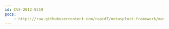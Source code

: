 ```yaml
---
id: CVE-2012-5519
pocs:
    - https://raw.githubusercontent.com/rapid7/metasploit-framework/master/modules/post/multi/escalate/cups_root_file_read.rb
---
```

